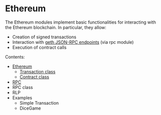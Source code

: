 # Ethereum

The Ethereum modules implement basic functionalities for interacting with the Ethereum blockchain. In particular, they allow:


* Creation of signed transactions
* Interaction with [geth JSON-RPC endpoints](https://github.com/ethereum/wiki/wiki/JSON-RPC) (via rpc module)
* Execution of contract calls

Contents:

* [Ethereum](https://docs.zerynth.com/latest/official/lib.blockchain.ethereum/docs/official_lib.blockchain.ethereum_ethereum.html)
    * [Transaction class](https://docs.zerynth.com/latest/official/lib.blockchain.ethereum/docs/official_lib.blockchain.ethereum_ethereum.html#transaction-class)
    * [Contract class](https://docs.zerynth.com/latest/official/lib.blockchain.ethereum/docs/official_lib.blockchain.ethereum_ethereum.html#contract-class)
* [RPC](https://docs.zerynth.com/latest/official/lib.blockchain.ethereum/docs/official_lib.blockchain.ethereum_rpc.html)
* RPC class
* RLP
* Examples
	* Simple Transaction
	* DiceGame
<!--stackedit_data:
eyJoaXN0b3J5IjpbODQ1NDQ2MzI4LDUyMDMzNzU0Ml19
-->